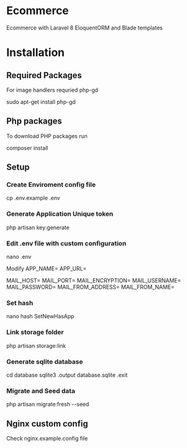 # Ecommerce
Ecommerce with Laravel 8 EloquentORM and Blade templates

# Installation

## Required Packages
For image handlers requried php-gd

sudo apt-get install php-gd

## Php packages
To download PHP packages run

composer install

## Setup
### Create Enviroment config file

cp .env.example .env

### Generate Application Unique token

php artisan key:generate

### Edit .env file with custom configuration

nano .env

Modify
APP_NAME=
APP_URL=

MAIL_HOST=
MAIL_PORT=
MAIL_ENCRYPTION=
MAIL_USERNAME=
MAIL_PASSWORD=
MAIL_FROM_ADDRESS=
MAIL_FROM_NAME=

### Set hash
nano hash
SetNewHasApp

### Link storage folder

php artisan storage:link

### Generate sqlite database

cd database
sqlite3
.output database.sqlite
.exit


### Migrate and Seed data

php artisan migrate:fresh --seed

## Nginx custom config

Check nginx.example.config file
